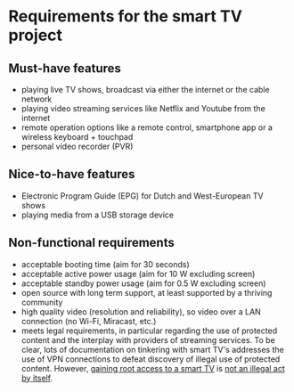 # Requirements for the smart TV project

## Must-have features

* playing live TV shows, broadcast via either the internet or
the cable network
* playing video streaming services like Netflix and Youtube from the
internet
* remote operation options like a remote control, smartphone app or a
wireless keyboard + touchpad
* personal video recorder (PVR)

## Nice-to-have features

* Electronic Program Guide (EPG) for Dutch and West-European TV shows
* playing media from a USB storage device

## Non-functional requirements

* acceptable booting time (aim for 30 seconds)
* acceptable active power usage (aim for 10 W excluding screen)
* acceptable standby power usage (aim for 0.5 W excluding screen)
* open source with long term support, at least supported by a
thriving community
* high quality video (resolution and reliability), so video over a LAN connection (no Wi-Fi, Miracast, etc.)
* meets legal requirements, in particular regarding the use of protected content and the interplay with providers of streaming services. To be clear, lots of documentation on tinkering with smart TV's addresses the use of VPN connections to defeat discovery of illegal use of protected content. However, [gaining root access to a smart TV](hacking.md#Rooting) is [not an illegal act by itself](https://en.wikipedia.org/wiki/IOS_jailbreaking#Legality).
